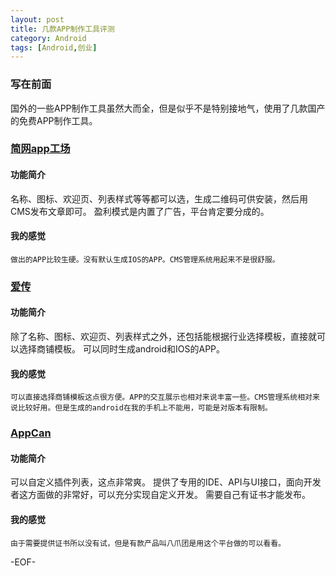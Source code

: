 ```yaml
---
layout: post
title: 几款APP制作工具评测
category: Android
tags: [Android,创业]
---
```


### 写在前面

国外的一些APP制作工具虽然大而全，但是似乎不是特别接地气，使用了几款国产的免费APP制作工具。

### [简网app工场](http://www.cutt.com/app)

#### 功能简介

名称、图标、欢迎页、列表样式等等都可以选，生成二维码可供安装，然后用CMS发布文章即可。
盈利模式是内置了广告，平台肯定要分成的。

#### 我的感觉

    做出的APP比较生硬。没有默认生成IOS的APP。CMS管理系统用起来不是很舒服。

### [爱传](http://www.iappk.com/)

#### 功能简介

除了名称、图标、欢迎页、列表样式之外，还包括能根据行业选择模板，直接就可以选择商铺模板。
可以同时生成android和IOS的APP。

#### 我的感觉

    可以直接选择商铺模板这点很方便。APP的交互展示也相对来说丰富一些。CMS管理系统相对来说比较好用。但是生成的android在我的手机上不能用，可能是对版本有限制。

### [AppCan](http://www.appcan.cn)

#### 功能简介

可以自定义插件列表，这点非常爽。
提供了专用的IDE、API与UI接口，面向开发者这方面做的非常好，可以充分实现自定义开发。
需要自己有证书才能发布。

#### 我的感觉

    由于需要提供证书所以没有试，但是有款产品叫八爪团是用这个平台做的可以看看。

-EOF-
